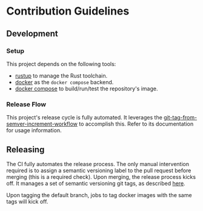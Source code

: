 # Contribution Guidelines

## Development

### Setup

This project depends on the following tools:
- [rustup](https://www.rust-lang.org/tools/install) to manage the Rust toolchain.
- [docker](https://docs.docker.com/engine/install/) as the `docker compose` backend.
- [docker compose](https://docs.docker.com/compose/install/linux/) to build/run/test the repository's image.

### Release Flow

This project's release cycle is fully automated. It leverages the [git-tag-from-semver-increment-workflow](https://github.com/infra-blocks/git-tag-from-semver-increment-workflow)
to accomplish this. Refer to its documentation for usage information.

## Releasing

The CI fully automates the release process. The only manual intervention required is to assign a semantic
versioning label to the pull request before merging (this is a required check). Upon merging, the
release process kicks off. It manages a set of semantic versioning git tags,
as described [here](https://github.com/infra-blocks/git-tag-semver-action).

Upon tagging the default branch, jobs to tag docker images with the same tags will kick off.
